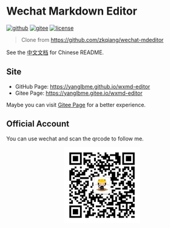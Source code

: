 # Wechat Markdown Editor
[![github](https://badgen.net/badge/⭐/GitHub/cyan)](https://github.com/yanglbme/wxmd-editor) [![gitee](https://badgen.net/badge/⭐/Gitee/cyan)](https://gitee.com/yanglbme/wxmd-editor) [![license](https://badgen.net/github/license/yanglbme/wxmd-editor)](./LICENSE)

> Clone from https://github.com/zkqiang/wechat-mdeditor

See the [中文文档](README_CN.md) for Chinese README.

## Site
- GitHub Page: https://yanglbme.github.io/wxmd-editor
- Gitee Page: https://yanglbme.gitee.io/wxmd-editor

Maybe you can visit [Gitee Page](https://yanglbme.gitee.io/wxmd-editor) for a better experience.

## Official Account
You can use wechat and scan the qrcode to follow me.

<div style="text-align:center;">
  <img src="./assets/images/qrcode.jpg" width="200px;"/>
</div>